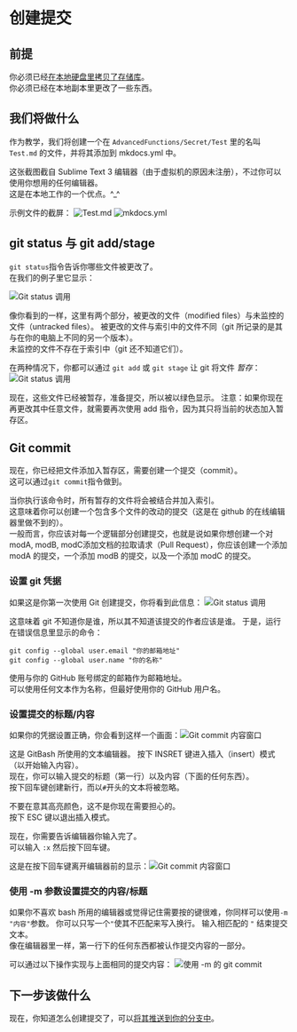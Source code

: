 # 创建提交

## 前提

你必须已经[在本地硬盘里拷贝了存储库](/Contribute/LocalClone/Clone)。  
你必须已经在本地副本里更改了一些东西。

## 我们将做什么

作为教学，我们将创建一个在 `AdvancedFunctions/Secret/Test` 里的名叫 `Test.md` 的文件，并将其添加到 mkdocs.yml 中。

这张截图截自 Sublime Text 3 编辑器（由于虚拟机的原因未注册），不过你可以使用你想用的任何编辑器。  
这是在本地工作的一个优点。^_^


示例文件的截屏： ![Test.md](/Contribute/LocalClone/assets/Example1_TestMD.png) ![mkdocs.yml](/Contribute/LocalClone/assets/Example1_mkdocsYML.png)


## git status 与 git add/stage

`git status`指令告诉你哪些文件被更改了。  
在我们的例子里它显示：

![Git status 调用](/Contribute/LocalClone/assets/Example1_Bash_GitStatus.png)

像你看到的一样，这里有两个部分，被更改的文件（modified files）与未监控的文件（untracked files）。 被更改的文件与索引中的文件不同（git 所记录的是其与在你的电脑上不同的另一个版本）。  
未监控的文件不存在于索引中（git 还不知道它们）。

在两种情况下，你都可以通过 `git add` 或 `git stage` 让 git 将文件 _暂存_： ![Git status 调用](/Contribute/LocalClone/assets/Example1_Bash_GitStatus2.png)

现在，这些文件已经被暂存，准备提交，所以被以绿色显示。 注意：如果你现在再更改其中任意文件，就需要再次使用 add 指令，因为其只将当前的状态加入暂存区。


## Git commit

现在，你已经把文件添加入暂存区，需要创建一个提交（commit）。  
这可以通过`git commit`指令做到。

当你执行该命令时，所有暂存的文件将会被结合并加入索引。  
这意味着你可以创建一个包含多个文件的改动的提交（这是在 github 的在线编辑器里做不到的）。  
一般而言，你应该对每一个逻辑部分创建提交，也就是说如果你想创建一个对 modA, modB, modC添加文档的拉取请求（Pull Request），你应该创建一个添加 modA 的提交，一个添加 modB 的提交，以及一个添加 modC 的提交。

### 设置 git 凭据

如果这是你第一次使用 Git 创建提交，你将看到此信息： ![Git status 调用](/Contribute/LocalClone/assets/Example1_Bash_GitCommit_CredentialError.png)

这意味着 git 不知道你是谁，所以其不知道该提交的作者应该是谁。 于是，运行在错误信息里显示的命令：
```
git config --global user.email "你的邮箱地址"
git config --global user.name "你的名称"
```

使用与你的 GitHub 账号绑定的邮箱作为邮箱地址。  
可以使用任何文本作为名称，但最好使用你的 GitHub 用户名。


### 设置提交的标题/内容

如果你的凭据设置正确，你会看到这样一个画面：![Git commit 内容窗口](/Contribute/LocalClone/assets/Example1_Bash_GitCommit_Message1.png)

这是 GitBash 所使用的文本编辑器。 按下 INSRET 键进入插入（insert）模式（以开始输入内容）。  
现在，你可以输入提交的标题（第一行）以及内容（下面的任何东西）。  
按下回车键创建新行，而以`#`开头的文本将被忽略。

不要在意其高亮颜色，这不是你现在需要担心的。  
按下 ESC 键以退出插入模式。

现在，你需要告诉编辑器你输入完了。  
可以输入 `:x` 然后按下回车键。

这是在按下回车键离开编辑器前的显示：![Git commit 内容窗口](/Contribute/LocalClone/assets/Example1_Bash_GitCommit_Message2.png)

### 使用 -m 参数设置提交的内容/标题

如果你不喜欢 bash 所用的编辑器或觉得记住需要按的键很难，你同样可以使用`-m "内容"`参数。 你可以只写一个`"`使其不匹配来写入换行。 输入相匹配的 `"` 结束提交文本。  
像在编辑器里一样，第一行下的任何东西都被认作提交内容的一部分。

可以通过以下操作实现与上面相同的提交内容： ![使用 -m 的 git commit](/Contribute/LocalClone/assets/Example1_Bash_GitCommit_MessageParameter.png)


## 下一步该做什么

现在，你知道怎么创建提交了，可以[将其推送到你的分支中](/Contribute/LocalClone/Push/)。